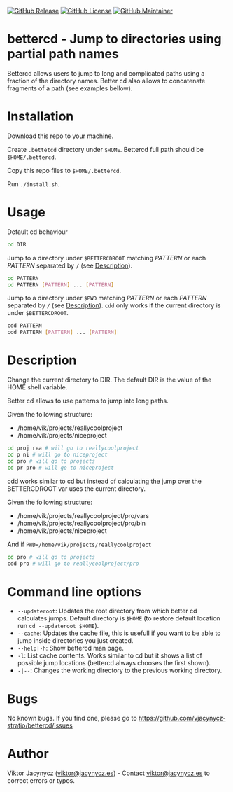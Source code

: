 [![GitHub Release](https://img.shields.io/github/release/vjacynycz-stratio/bettercd.svg)](https://github.com/vjacynycz-stratio/bettercd/releases)
[![GitHub License](https://img.shields.io/github/license/vjacynycz-stratio/bettercd.svg)](https://github.com/vjacynycz-stratio/bettercd/blob/master/LICENSE)
[![GitHub Maintainer](https://img.shields.io/badge/maintainer-vjacynycz--stratio-success.svg)](https://github.com/vjacynycz-stratio)
# bettercd - Jump to directories using partial path names
Bettercd allows users to jump to long and complicated paths using a fraction of the directory names. Better cd also allows to concatenate fragments of a path (see examples bellow).

# Installation

Download this repo to your machine.

Create `.bettetcd` directory under `$HOME`. Bettercd full path should be `$HOME/.bettercd`.

Copy this repo files to  `$HOME/.bettercd`.

Run `./install.sh`.

# Usage

Default cd behaviour
```bash
cd DIR
```

Jump to a directory under `$BETTERCDROOT` matching *PATTERN* or each *PATTERN* separated by `/` (see <a href="#description">Description</a>).
```bash
cd PATTERN
cd PATTERN [PATTERN] ... [PATTERN]
```


Jump to a directory under `$PWD` matching *PATTERN* or each *PATTERN* separated by `/` (see <a href="#description">Description</a>).  `cdd` only works if the current directory is under `$BETTERCDROOT`.
```bash
cdd PATTERN
cdd PATTERN [PATTERN] ... [PATTERN]
```

# Description

Change the current directory to DIR.  The default DIR is the value of the HOME shell variable.

Better cd allows to use patterns to jump into long paths.

Given the following structure:

* /home/vik/projects/reallycoolproject
* /home/vik/projects/niceproject
```bash
cd proj rea # will go to reallycoolproject
cd p ni # will go to niceproject
cd pro # will go to projects
cd pr pro # will go to niceproject
```
cdd works similar to cd but instead of calculating the jump over the BETTERCDROOT var uses the current directory.


Given the following structure:

* /home/vik/projects/reallycoolproject/pro/vars
* /home/vik/projects/reallycoolproject/pro/bin
* /home/vik/projects/niceproject

And if `PWD=/home/vik/projects/reallycoolproject`

```bash
cd pro # will go to projects
cdd pro # will go to reallycoolproject/pro
```

# Command line options

- `--updateroot`: Updates the root directory from which better cd calculates jumps. Default directory is `$HOME` (to restore default location run `cd --updateroot $HOME`).
- `--cache`: Updates the cache file, this is usefull if you want to be able to jump inside directories you just created.
- `--help|-h`: Show bettercd man page.
- `-l`: List cache contents. Works similar to cd but it shows a list of possible jump locations (bettercd always chooses the first shown).
- `-|--`: Changes the working directory to the previous working directory.

# Bugs

No known bugs. If you find one, please go to https://github.com/vjacynycz-stratio/bettercd/issues

# Author 

Viktor Jacynycz (viktor@jacynycz.es) - Contact viktor@jacynycz.es to correct errors or typos.

